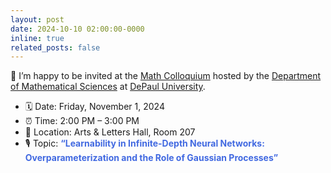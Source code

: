 ```yaml
---
layout: post
date: 2024-10-10 02:00:00-0000
inline: true
related_posts: false
---
```


📢 I’m happy to be invited at the [Math Colloquium](https://csh.depaul.edu/academics/mathematical-sciences/research/Pages/seminars.aspx) hosted by the [Department of Mathematical Sciences](https://csh.depaul.edu/academics/mathematical-sciences/Pages/default.aspx) at [DePaul University](https://www.depaul.edu/Pages/default.aspx).

- 🗓️ Date: Friday, November 1, 2024
- ⏰ Time: 2:00 PM – 3:00 PM
- 📍 Location: Arts & Letters Hall, Room 207
- 🎙️ Topic: <span style="color: royalblue; font-weight: bold;">“Learnability in Infinite-Depth Neural Networks: Overparameterization and the Role of Gaussian Processes”</span>

<!-- I look forward to sharing insights and sparking engaging discussions! See you there! 🚀 -->